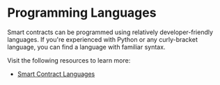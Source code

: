 # Programming Languages

Smart contracts can be programmed using relatively developer-friendly languages. If you're experienced with Python or any curly-bracket language, you can find a language with familiar syntax.

Visit the following resources to learn more:

- [Smart Contract Languages](https://ethereum.org/en/developers/docs/smart-contracts/languages/)